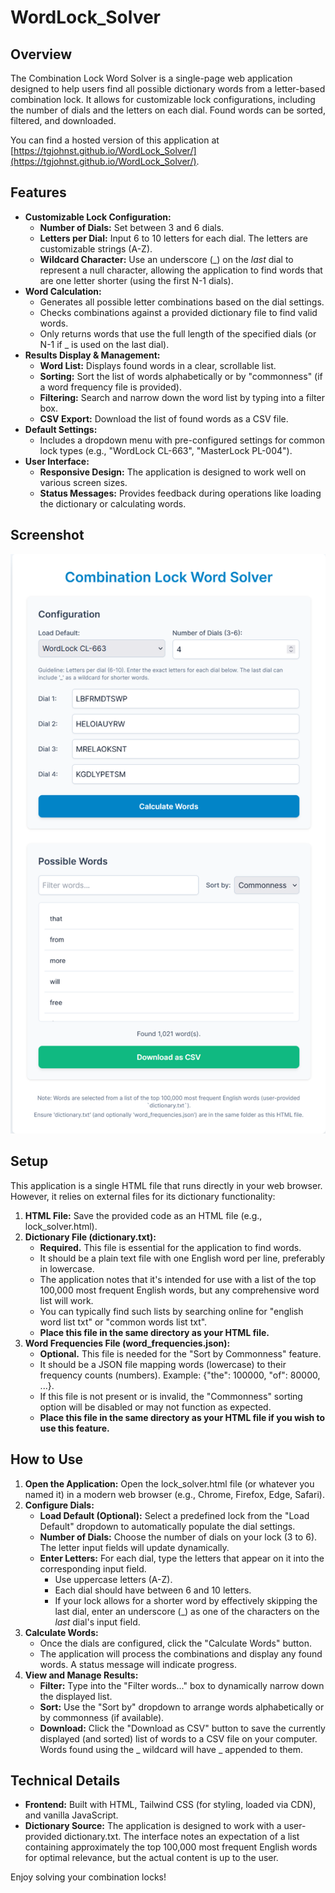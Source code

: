 # WordLock_Solver

## **Overview**

The Combination Lock Word Solver is a single-page web application designed to help users find all possible dictionary words from a letter-based combination lock. It allows for customizable lock configurations, including the number of dials and the letters on each dial. Found words can be sorted, filtered, and downloaded.

You can find a hosted version of this application at [https://tgjohnst.github.io/WordLock_Solver/](https://tgjohnst.github.io/WordLock_Solver/).

## **Features**

* **Customizable Lock Configuration:**  
  * **Number of Dials:** Set between 3 and 6 dials.  
  * **Letters per Dial:** Input 6 to 10 letters for each dial. The letters are customizable strings (A-Z).  
  * **Wildcard Character:** Use an underscore (\_) on the *last* dial to represent a null character, allowing the application to find words that are one letter shorter (using the first N-1 dials).  
* **Word Calculation:**  
  * Generates all possible letter combinations based on the dial settings.  
  * Checks combinations against a provided dictionary file to find valid words.  
  * Only returns words that use the full length of the specified dials (or N-1 if \_ is used on the last dial).  
* **Results Display & Management:**  
  * **Word List:** Displays found words in a clear, scrollable list.  
  * **Sorting:** Sort the list of words alphabetically or by "commonness" (if a word frequency file is provided).  
  * **Filtering:** Search and narrow down the word list by typing into a filter box.  
  * **CSV Export:** Download the list of found words as a CSV file.  
* **Default Settings:**  
  * Includes a dropdown menu with pre-configured settings for common lock types (e.g., "WordLock CL-663", "MasterLock PL-004").  
* **User Interface:**  
  * **Responsive Design:** The application is designed to work well on various screen sizes.  
  * **Status Messages:** Provides feedback during operations like loading the dictionary or calculating words.

## Screenshot
![WordLock Solver Screenshot](screenshot.png)

## **Setup**

This application is a single HTML file that runs directly in your web browser. However, it relies on external files for its dictionary functionality:

1. **HTML File:** Save the provided code as an HTML file (e.g., lock\_solver.html).  
2. **Dictionary File (dictionary.txt):**  
   * **Required.** This file is essential for the application to find words.  
   * It should be a plain text file with one English word per line, preferably in lowercase.  
   * The application notes that it's intended for use with a list of the top 100,000 most frequent English words, but any comprehensive word list will work.  
   * You can typically find such lists by searching online for "english word list txt" or "common words list txt".  
   * **Place this file in the same directory as your HTML file.**  
3. **Word Frequencies File (word\_frequencies.json):**  
   * **Optional.** This file is needed for the "Sort by Commonness" feature.  
   * It should be a JSON file mapping words (lowercase) to their frequency counts (numbers). Example: {"the": 100000, "of": 80000, ...}.  
   * If this file is not present or is invalid, the "Commonness" sorting option will be disabled or may not function as expected.  
   * **Place this file in the same directory as your HTML file if you wish to use this feature.**

## **How to Use**

1. **Open the Application:** Open the lock\_solver.html file (or whatever you named it) in a modern web browser (e.g., Chrome, Firefox, Edge, Safari).  
2. **Configure Dials:**  
   * **Load Default (Optional):** Select a predefined lock from the "Load Default" dropdown to automatically populate the dial settings.  
   * **Number of Dials:** Choose the number of dials on your lock (3 to 6). The letter input fields will update dynamically.  
   * **Enter Letters:** For each dial, type the letters that appear on it into the corresponding input field.  
     * Use uppercase letters (A-Z).  
     * Each dial should have between 6 and 10 letters.  
     * If your lock allows for a shorter word by effectively skipping the last dial, enter an underscore (\_) as one of the characters on the *last* dial's input field.  
3. **Calculate Words:**  
   * Once the dials are configured, click the "Calculate Words" button.  
   * The application will process the combinations and display any found words. A status message will indicate progress.  
4. **View and Manage Results:**  
   * **Filter:** Type into the "Filter words..." box to dynamically narrow down the displayed list.  
   * **Sort:** Use the "Sort by" dropdown to arrange words alphabetically or by commonness (if available).  
   * **Download:** Click the "Download as CSV" button to save the currently displayed (and sorted) list of words to a CSV file on your computer. Words found using the \_ wildcard will have \_ appended to them.  

## **Technical Details**

* **Frontend:** Built with HTML, Tailwind CSS (for styling, loaded via CDN), and vanilla JavaScript.  
* **Dictionary Source:** The application is designed to work with a user-provided dictionary.txt. The interface notes an expectation of a list containing approximately the top 100,000 most frequent English words for optimal relevance, but the actual content is up to the user.

Enjoy solving your combination locks\!